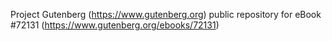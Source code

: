Project Gutenberg (https://www.gutenberg.org) public repository
for eBook #72131 (https://www.gutenberg.org/ebooks/72131)
